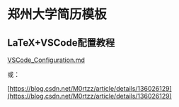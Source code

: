 # 郑州大学简历模板

## LaTeX+VSCode配置教程

[VSCode_Configuration.md](./docs/VSCode_Configuration.md)

或：

[https://blog.csdn.net/M0rtzz/article/details/136026129](https://blog.csdn.net/M0rtzz/article/details/136026129)

